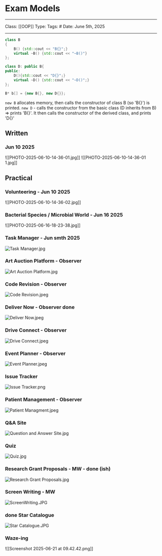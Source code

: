 # Exam Models
___
Class: [[OOP]]
Type: 
Tags: # 
Date: June 5th, 2025
___

```c++
class B
{
	B() {std::cout << "B{}";}
	virtual ~B() {std::cout << "~B()"}
};

class D: public B{
public:
	D(){std::cout << "D{}";}
	virtual ~D() {std::cout << "~D()";}
};
```

```c++
B* b[] = {new B{}, new D{}};
```

`new B` allocates memory, then calls the constructor of class B (so 'B{}') is printed.
`new D` - calls the constructor from the basic class (D inherits from B) $\Rightarrow$ prints 'B{}'. It then calls the constructor of the derived class, and prints 'D{}'

## Written
### Jun 10 2025

![[PHOTO-2025-06-10-14-36-01.jpg]]
![[PHOTO-2025-06-10-14-36-01 1.jpg]]


## Practical
### Volunteering - Jun 10 2025
![[PHOTO-2025-06-10-14-36-02.jpg]]
### Bacterial Species / Microbial World - Jun 16 2025
![[PHOTO-2025-06-16-18-23-38.jpg]]

### Task Manager - Jun smth 2025
![Task Manager.jpg](https://github.com/jonathan2667/UBB-CS-Bachelors-Materials/blob/main/Year%201/Semester%202/Object%20Oriented%20Programming/exam_teo/Practic/Task%20Manager.jpg?raw=true)
### Art Auction Platform - Observer
![Art Auction Platform.jpg](https://github.com/jonathan2667/UBB-CS-Bachelors-Materials/blob/main/Year%201/Semester%202/Object%20Oriented%20Programming/exam_teo/Practic/Art%20Auction%20Platform.jpg?raw=true)

### Code Revision - Observer
![Code Revision.jpeg](https://github.com/jonathan2667/UBB-CS-Bachelors-Materials/blob/main/Year%201/Semester%202/Object%20Oriented%20Programming/exam_teo/Practic/Code%20Revision.jpeg?raw=true)
### Deliver Now - Observer done

![Deliver Now.jpeg](https://github.com/jonathan2667/UBB-CS-Bachelors-Materials/blob/main/Year%201/Semester%202/Object%20Oriented%20Programming/exam_teo/Practic/Deliver%20Now.jpeg?raw=true)
### Drive Connect - Observer
![Drive Connect.jpeg](https://github.com/jonathan2667/UBB-CS-Bachelors-Materials/blob/main/Year%201/Semester%202/Object%20Oriented%20Programming/exam_teo/Practic/Drive%20Connect.jpeg?raw=true)
### Event Planner - Observer
![Event Planner.jpeg](https://github.com/jonathan2667/UBB-CS-Bachelors-Materials/blob/main/Year%201/Semester%202/Object%20Oriented%20Programming/exam_teo/Practic/Event%20Planner.jpeg?raw=true)
### Issue Tracker
![Issue Tracker.png](https://github.com/jonathan2667/UBB-CS-Bachelors-Materials/blob/main/Year%201/Semester%202/Object%20Oriented%20Programming/exam_teo/Practic/Issue%20Tracker.png?raw=true)
### Patient Management - Observer
![Patient Managment.jpeg](https://github.com/jonathan2667/UBB-CS-Bachelors-Materials/blob/main/Year%201/Semester%202/Object%20Oriented%20Programming/exam_teo/Practic/Patient%20Managment.jpeg?raw=true)
### Q&A Site
![Question and Answer Site.jpg](https://github.com/jonathan2667/UBB-CS-Bachelors-Materials/blob/main/Year%201/Semester%202/Object%20Oriented%20Programming/exam_teo/Practic/Question%20and%20Answer%20Site.jpg?raw=true)
### Quiz
![Quiz.jpg](https://github.com/jonathan2667/UBB-CS-Bachelors-Materials/blob/main/Year%201/Semester%202/Object%20Oriented%20Programming/exam_teo/Practic/Quiz.jpg?raw=true)
### Research Grant Proposals - MW - done (ish)
![Research Grant Proposals.jpg](https://github.com/jonathan2667/UBB-CS-Bachelors-Materials/blob/main/Year%201/Semester%202/Object%20Oriented%20Programming/exam_teo/Practic/Research%20Grant%20Proposals.jpg?raw=true)
### Screen Writing - MW 
![ScreenWriting.JPG](https://github.com/jonathan2667/UBB-CS-Bachelors-Materials/blob/main/Year%201/Semester%202/Object%20Oriented%20Programming/exam_teo/Practic/ScreenWriting.JPG?raw=true)
### done Star Catalogue 
![Star Catalogue.JPG](https://github.com/jonathan2667/UBB-CS-Bachelors-Materials/blob/main/Year%201/Semester%202/Object%20Oriented%20Programming/exam_teo/Practic/Star%20Catalogue.JPG?raw=true)
### Waze-ing
![[Screenshot 2025-06-21 at 09.42.42.png]]